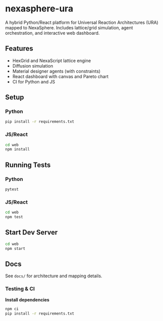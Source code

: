 # nexasphere-ura

A hybrid Python/React platform for Universal Reaction Architectures (URA) mapped to NexaSphere. Includes lattice/grid simulation, agent orchestration, and interactive web dashboard.

## Features
- HexGrid and NexaScript lattice engine
- Diffusion simulation
- Material designer agents (with constraints)
- React dashboard with canvas and Pareto chart
- CI for Python and JS

## Setup

### Python
```sh
pip install -r requirements.txt
```

### JS/React
```sh
cd web
npm install
```

## Running Tests

### Python
```sh
pytest
```

### JS/React
```sh
cd web
npm test
```

## Start Dev Server
```sh
cd web
npm start
```

## Docs
See `docs/` for architecture and mapping details.

### Testing & CI

**Install dependencies**  
```bash
npm ci
pip install -r requirements.txt
```
